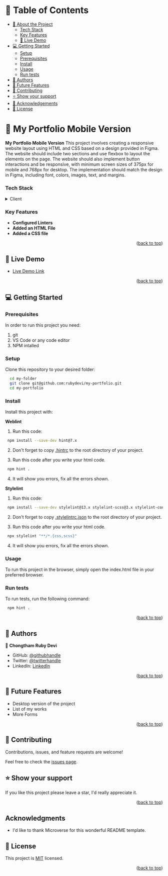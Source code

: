 <!-- TABLE OF CONTENTS -->

# 📗 Table of Contents

- [📖 About the Project](#about-project)
    - [Tech Stack](#tech-stack)
    - [Key Features](#key-features)
  - [🚀 Live Demo](#live-demo)
- [💻 Getting Started](#getting-started)
  - [Setup](#setup)
  - [Prerequisites](#prerequisites)
  - [Install](#install)
  - [Usage](#usage)
  - [Run tests](#run-tests)
- [👥 Authors](#authors)
- [🔭 Future Features](#future-features)
- [🤝 Contributing](#contributing)
- [⭐️ Show your support](#support)
- [🙏 Acknowledgements](#acknowledgements)
- [📝 License](#license)

# 📖 My Portfolio Mobile Version <a name="about-project"></a>

**My Portfolio Mobile Version** This project involves creating a responsive website layout using HTML and CSS based on a design provided in Figma. The website should include two sections and use flexbox to layout the elements on the page. The website should also implement button interactions and be responsive, with minimum screen sizes of 375px for mobile and 768px for desktop. The implementation should match the design in Figma, including font, colors, images, text, and margins.

### Tech Stack <a name="tech-stack"></a>

<details>
  <summary>Client</summary>
  <ul>
    <li>HTML and CSS</li>
  </ul>
</details>

<!-- Features -->

### Key Features <a name="key-features"></a>

- **Configured Linters**
- **Added an HTML File**
- **Added a CSS file**

<p align="right">(<a href="#readme-top">back to top</a>)</p>

<!-- LIVE DEMO -->

## 🚀 Live Demo <a name="live-demo"></a>

- [Live Demo Link](https://rubydevi.github.io/my-portfolio/)

<p align="right">(<a href="#readme-top">back to top</a>)</p>

<!-- GETTING STARTED -->

## 💻 Getting Started <a name="getting-started"></a>

### Prerequisites

In order to run this project you need:
1. git
2. VS Code or any code editor
3. NPM intalled


### Setup

Clone this repository to your desired folder:
```sh
  cd my-folder
  git clone git@github.com:rubydevi/my-portfolio.git
  cd my-portfolio
```

### Install

Install this project with:

**Weblint**

1. Run this code:
```sh
 npm install --save-dev hint@7.x
```
2. Don't forget to copy [.hintrc](.hintrc) to the root directory of your project.

3. Run this code after you write your html code.
```sh
 npm hint .
```
4. It will show you errors, fix all the errors shown.

**Stylelint**


1. Run this code:
```sh
 npm install --save-dev stylelint@13.x stylelint-scss@3.x stylelint-config-standard@21.x stylelint-csstree-validator@1.x
```
2. Don't forget to copy [.stylelintrc.json](./.stylelintrc.json) to the root directory of your project.

3. Run this code after you write your html code.
```sh
 npx stylelint "**/*.{css,scss}"
```
4. It will show you errors, fix all the errors shown.

### Usage

To run this project in the browser, simply open the index.html file in your preferred browser.

### Run tests

To run tests, run the following command:
```sh
 npm hint .
```

<p align="right">(<a href="#readme-top">back to top</a>)</p>

## 👥 Authors <a name="authors"></a>

👤 **Chongtham Ruby Devi**

- GitHub: [@githubhandle](https://github.com/rubydevi)
- Twitter: [@twitterhandle](https://twitter.com/ariesabyss)
- LinkedIn: [LinkedIn](https://www.linkedin.com/in/chongtham-bhoomika/)

<p align="right">(<a href="#readme-top">back to top</a>)</p>

<!-- FUTURE FEATURES -->

## 🔭 Future Features <a name="future-features"></a>

- Desktop version of the project
- List of my works
- More Forms

<p align="right">(<a href="#readme-top">back to top</a>)</p>

<!-- CONTRIBUTING -->

## 🤝 Contributing <a name="contributing"></a>

Contributions, issues, and feature requests are welcome!

Feel free to check the [issues page](../../issues/).

<!-- SUPPORT -->

## ⭐️ Show your support <a name="support"></a>

If you like this project please leave a star, I'd really appreciate it.

<p align="right">(<a href="#readme-top">back to top</a>)</p>

## Acknowledgments <a name="acknowledgements"></a>

- I'd like to thank Microverse for this wonderful README template.

<!-- LICENSE -->

## 📝 License <a name="license"></a>

This project is [MIT](./LICENSE) licensed.

<p align="right">(<a href="#readme-top">back to top</a>)</p>